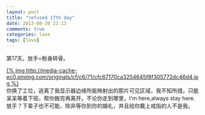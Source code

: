 ```yaml
---
layout: post
title: "refused 17th day"
date: 2013-08-30 22:13
comments: true
categories: love
tags: [love]
---
```

第17天。放手=粉身碎骨。
<!--more-->
[{% img  http://media-cache-ec0.pinimg.com/originals/cf/c6/71/cfc67170ca3254645f8f305772dc46d4.jpg %}](http://media-cache-ec0.pinimg.com/originals/cf/c6/71/cfc67170ca3254645f8f305772dc46d4.jpg)<br />
你换了工位，逃离了我显示器边缘所能映射出的那片可见区域，我不知所措，只能呆呆等着下班，帮你搬完再离开。不论你走到哪里，I'm here,always stay here.放手？下辈子也不可能，除非等你到你的婚礼，并且给你戴上戒指的人不是我。
